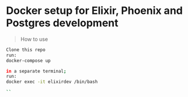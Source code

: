 # Docker setup for Elixir, Phoenix and Postgres development


>How to use

```bash
Clone this repo
run:
docker-compose up

in a separate terminal;
run:
docker exec -it elixirdev /bin/bash

``
